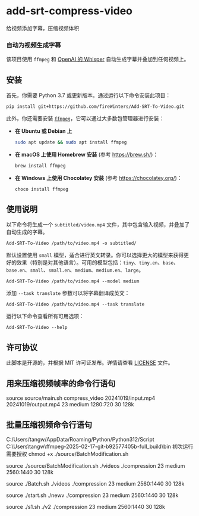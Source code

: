 <!--
 * @Author: Diana Tang
 * @Date: 2025-02-18 10:03:11
 * @LastEditors: DianaLeoTang wangyaotang0228@gmail.com
 * @Description: some description
 * @FilePath: /add-srt-compress-video/README-cn.md
-->
# add-srt-compress-video
给视频添加字幕，压缩视频体积

### 自动为视频生成字幕

该项目使用 `ffmpeg` 和 [OpenAI 的 Whisper](https://openai.com/blog/whisper) 自动生成字幕并叠加到任何视频上。

## 安装

首先，你需要 Python 3.7 或更新版本。通过运行以下命令安装此项目：

```
pip install git+https://github.com/fireWinters/Add-SRT-To-Video.git
```

此外，你还需要安装 [`ffmpeg`](https://ffmpeg.org/)，它可以通过大多数包管理器进行安装：

- **在 Ubuntu 或 Debian 上**

  ```bash
  sudo apt update && sudo apt install ffmpeg
  ```

- **在 macOS 上使用 Homebrew 安装** (参考 https://brew.sh/)：

  ```bash
  brew install ffmpeg
  ```

- **在 Windows 上使用 Chocolatey 安装** (参考 https://chocolatey.org/)：

  ```bash
  choco install ffmpeg
  ```

## 使用说明

以下命令将生成一个 `subtitled/video.mp4` 文件，其中包含输入视频，并叠加了自动生成的字幕。

```
Add-SRT-To-Video /path/to/video.mp4 -o subtitled/
```

默认设置使用 `small` 模型，适合进行英文转录。你可以选择更大的模型来获得更好的效果（特别是对其他语言）。可用的模型包括：`tiny`、`tiny.en`、`base`、`base.en`、`small`、`small.en`、`medium`、`medium.en`、`large`。

```
Add-SRT-To-Video /path/to/video.mp4 --model medium
```

添加 `--task translate` 参数可以将字幕翻译成英文：

```
Add-SRT-To-Video /path/to/video.mp4 --task translate
```

运行以下命令查看所有可用选项：

```
Add-SRT-To-Video --help
```

## 许可协议

此脚本是开源的，并根据 MIT 许可证发布。详情请查看 [LICENSE](LICENSE) 文件。



## 用来压缩视频帧率的命令行语句
source source/main.sh
compress_video 20241019/input.mp4 20241019/output.mp4 23 medium 1280:720 30 128k

## 批量压缩视频命令行语句
C:/Users/tangw/AppData/Roaming/Python/Python312/Script
C:\Users\tangw\ffmpeg-2025-02-17-git-b92577405b-full_build\bin
初次运行需要授权
chmod +x ./source/BatchModification.sh

source ./source/BatchModification.sh ./videos ./compression 23 medium 2560:1440 30 128k



source ./Batch.sh ./videos ./compression 23 medium 2560:1440 30 128k

source ./start.sh ./newv ./compression 23 medium 2560:1440 30 128k


source ./s1.sh ./v2 ./compression 23 medium 2560:1440 30 128k